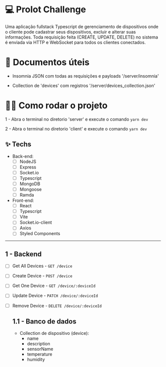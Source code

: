 # 💻 ProIot Challenge
Uma aplicação fullstack Typescript de gerenciamento de dispositivos onde o cliente pode cadastrar seus dispositivos, excluir e alterar suas informações. Toda requisição feita (CREATE, UPDATE, DELETE) no sistema é enviada via HTTP e WebSocket para todos os clientes conectados.

# 📜 Documentos úteis
* Insomnia JSON com todas as requisições e payloads '/server/insomnia'

* Collection de 'devices' com registros '/server/devices_collection.json'

# 🤹‍♀️ Como rodar o projeto
1 - Abra o terminal no diretorio 'server' e execute o comando `yarn dev`

2 - Abra o terminal no diretorio 'client' e execute o comando `yarn dev`

## ✨ Techs
  * Back-end:
    -  [ ] NodeJS
    -  [ ] Express
    -  [ ] Socket.io
    -  [ ] Typescript
    -  [ ] MongoDB
    -  [ ] Mongoose
    -  [ ] Ramda
  * Front-end:
    -  [ ] React
    -  [ ] Typescript
    -  [ ] Vite
    -  [ ] Socket.io-client
    -  [ ] Axios
    -  [ ] Styled Components
    
<hr />

## 1 - Backend
- [ ] Get All Devices - `GET /device`

- [ ] Create Device - `POST /device`

- [ ] Get One Device - `GET /device/:deviceId`

- [ ] Update Device - `PATCH /device/:deviceId`

- [ ] Remove Device - `DELETE /device/:deviceId`

    ## 1.1 - Banco de dados
    - Collection de dispositivo (device):
        - name
        - description
        - sensorName
        - temperature
        - humidity
    
     
    
